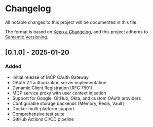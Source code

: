 # Changelog

All notable changes to this project will be documented in this file.

The format is based on [Keep a Changelog](https://keepachangelog.com/en/1.0.0/),
and this project adheres to [Semantic Versioning](https://semver.org/spec/v2.0.0.html).

<!--next-version-placeholder-->

## [0.1.0] - 2025-01-20

### Added
- Initial release of MCP OAuth Gateway
- OAuth 2.1 authorization server implementation
- Dynamic Client Registration (RFC 7591)
- MCP service proxy with user context injection
- Support for Google, GitHub, Okta, and custom OAuth providers
- Configurable storage backends (Memory, Redis, Vault)
- Docker multi-platform support
- Comprehensive test suite
- GitHub Actions CI/CD pipeline
